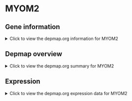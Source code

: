<h1>MYOM2</h1>

<h2>Gene information</h2>
<details>
  <summary>Click to view the depmap.org information for MYOM2</summary>
  <p><a href="https://depmap.org/portal/gene/MYOM2?tab=about" target="_BLANK">Open page in a new tab...</a></p>
  <iframe src="https://depmap.org/portal/gene/MYOM2?tab=about" style="border:none;width:100%;height:800px"></iframe>
</details>

<h2>Depmap overview</h2>
<details>
  <summary>Click to view the depmap.org summary for MYOM2</summary>
  <p><a href="https://depmap.org/portal/gene/MYOM2?tab=overview" target="_BLANK">Open page in a new tab...</a></p>
  <iframe src="https://depmap.org/portal/gene/MYOM2?tab=overview" style="border:none;width:100%;height:800px"></iframe>
</details>

<h2>Expression</h2>
<details>
  <summary>Click to view the depmap.org expression data for MYOM2</summary>
  <p><a href="https://depmap.org/portal/gene/MYOM2?tab=characterization" target="_BLANK">Open page in a new tab...</a></p>
  <iframe src="https://depmap.org/portal/gene/MYOM2?tab=characterization" style="border:none;width:100%;height:800px"></iframe>
</details>


<!--
<h2>Reactome Pathway diagram</h2>
<details>
  <summary>Click to view the Reactome pathway for MYOM2</summary>
  <p><a href="PURL" target="_BLANK">Open page in a new tab...</a></p>
  PNAME
</details>
-->


